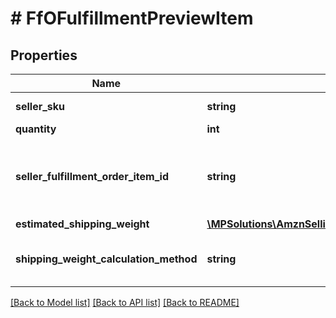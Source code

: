 # # FfOFulfillmentPreviewItem

## Properties

Name | Type | Description | Notes
------------ | ------------- | ------------- | -------------
**seller_sku** | **string** | The seller SKU of the item. |
**quantity** | **int** | The item quantity. |
**seller_fulfillment_order_item_id** | **string** | A fulfillment order item identifier that the seller created with a call to the createFulfillmentOrder operation. |
**estimated_shipping_weight** | [**\MPSolutions\AmznSellingPartnerApi\Models\FulfillmentOutbound\FfOWeight**](FfOWeight.md) |  | [optional]
**shipping_weight_calculation_method** | **string** | The method used to calculate the estimated shipping weight. | [optional]

[[Back to Model list]](../../README.md#models) [[Back to API list]](../../README.md#endpoints) [[Back to README]](../../README.md)
